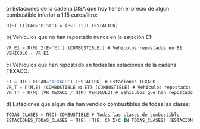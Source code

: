 a) Estaciones de la cadena DISA que hoy tienen el precio de algún combustible inferior a 1.15 euros/litro:
```sql
Π(E) Σ((CAD='DISA') ∧ (P<1.15)) (ESTACION)
```

b) Vehículos que no han repostado nunca en la estación E1:
```sql
VR_E1 = Π(M) Σ(E='E1') (COMBUSTIBLE)) # Vehiculos repostados en E1
VEHICULO - VR_E1
```

c) Vehículos que han repostado en todas las estaciones de la cadena TEXACO:
```sql
ET = Π(E) Σ(CAD='TEXACO') (ESTACION) # Estaciones TEXACO
VR_T = Π(M,E) (COMBUSTIBLE ⨝ ET) (COMBUSTIBLE) # Vehículos repostados en estaciones TEXACO
VR_TT = Π(M) (VR_TEXACO / Π(M) VEHICULO) # Vehículos que han repostado en todas las estaciones TEXACO
```

d) Estaciones que algún día han vendido combustibles de todas las clases:
```sql
TODAS_CLASES = Π(C) COMBUSTIBLE # Todas las clases de combustible
ESTACIONES_TODAS_CLASES = Π(E) (Π(E, C) Σ(C IN TODAS_CLASES) (ESTACION)) # Estaciones con todas las clases de combustible
```
